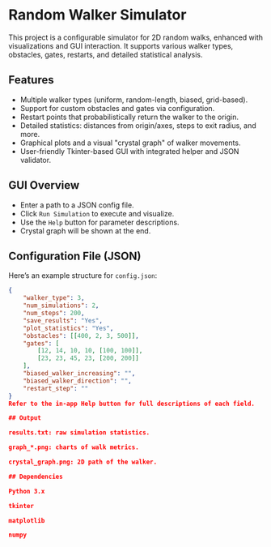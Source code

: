 # Random Walker Simulator

This project is a configurable simulator for 2D random walks, enhanced with visualizations and GUI interaction. It supports various walker types, obstacles, gates, restarts, and detailed statistical analysis.

##  Features

- Multiple walker types (uniform, random-length, biased, grid-based).
- Support for custom obstacles and gates via configuration.
- Restart points that probabilistically return the walker to the origin.
- Detailed statistics: distances from origin/axes, steps to exit radius, and more.
- Graphical plots and a visual "crystal graph" of walker movements.
- User-friendly Tkinter-based GUI with integrated helper and JSON validator.

##  GUI Overview

- Enter a path to a JSON config file.
- Click `Run Simulation` to execute and visualize.
- Use the `Help` button for parameter descriptions.
- Crystal graph will be shown at the end.

##  Configuration File (JSON)

Here’s an example structure for `config.json`:

```json
{
    "walker_type": 3,
    "num_simulations": 2,
    "num_steps": 200,
    "save_results": "Yes",
    "plot_statistics": "Yes",
    "obstacles": [[400, 2, 3, 500]],
    "gates": [
        [12, 14, 10, 10, [100, 100]],
        [23, 23, 45, 23, [200, 200]]
    ],
    "biased_walker_increasing": "",
    "biased_walker_direction": "",
    "restart_step": ""
}
Refer to the in-app Help button for full descriptions of each field.

## Output

results.txt: raw simulation statistics.

graph_*.png: charts of walk metrics.

crystal_graph.png: 2D path of the walker.

## Dependencies

Python 3.x

tkinter

matplotlib

numpy
